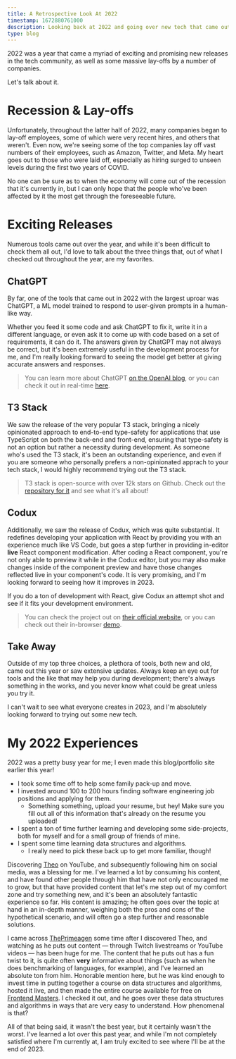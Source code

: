 ```yaml
---
title: A Retrospective Look At 2022
timestamp: 1672880761000
description: Looking back at 2022 and going over new tech that came out, my experiences over the year, and more.
type: blog
---
```


2022 was a year that came a myriad of exciting and promising new releases in the tech community, as well as some massive lay-offs by a number of companies.

Let's talk about it.

# Recession & Lay-offs

Unfortunately, throughout the latter half of 2022, many companies began to lay-off employees, some of which were very recent hires, and others that weren't. Even now, we're seeing some of the top companies lay off vast numbers of their employees, such as Amazon, Twitter, and Meta. My heart goes out to those who were laid off, especially as hiring surged to unseen levels during the first two years of COVID.

No one can be sure as to when the economy will come out of the recession that it's currently in, but I can only hope that the people who've been affected by it the most get through the foreseeable future.

# Exciting Releases

Numerous tools came out over the year, and while it's been difficult to check them all out, I'd love to talk about the three things that, out of what I checked out throughout the year, are my favorites.

## ChatGPT
By far, one of the tools that came out in 2022 with the largest uproar was ChatGPT, a ML model trained to respond to user-given prompts in a human-like way.

Whether you feed it some code and ask ChatGPT to fix it, write it in a different language, or even ask it to come up with code based on a set of requirements, it can do it. The answers given by ChatGPT may not always be correct, but it's been extremely useful in the development process for me, and I'm really looking forward to seeing the model get better at giving accurate answers and responses.

> You can learn more about ChatGPT [on the OpenAI blog](https://openai.com/blog/chatgpt/), or you can check it out in real-time [here](https://chat.openai.com/chat).

## T3 Stack
We saw the release of the very popular T3 stack, bringing a nicely opinionated approach to end-to-end type-safety for applications that use TypeScript on both the back-end and front-end, ensuring that type-safety is not an option but rather a necessity during development. As someone who's used the T3 stack, it's been an outstanding experience, and even if you are someone who personally prefers a non-opinionated apprach to your tech stack, I would highly recommend trying out the T3 stack.

> T3 stack is open-source with over 12k stars on Github. Check out the [repository for it](https://github.com/t3-oss/create-t3-app) and see what it's all about!

## Codux
Additionally, we saw the release of Codux, which was quite substantial. It redefines developing your application with React by providing you with an experience much like VS Code, but goes a step further in providing in-editor **live** React component modification. After coding a React component, you're not only able to preview it while in the Codux editor, but you may also make changes inside of the component preview and have those changes reflected live in your component's code. It is very promising, and I'm looking forward to seeing how it improves in 2023.

If you do a ton of development with React, give Codux an attempt shot and see if it fits your development environment.

> You can check the project out on [their official website](https://www.codux.com/), or you can check out their in-browser [demo](https://codux-demos.com/blueprint-css-webapp/?type=home).

## Take Away
Outside of my top three choices, a plethora of tools, both new and old, came out this year or saw extensive updates. Always keep an eye out for tools and the like that may help you during development; there's always something in the works, and you never know what could be great unless you try it.

I can't wait to see what everyone creates in 2023, and I'm absolutely looking forward to trying out some new tech.

# My 2022 Experiences

2022 was a pretty busy year for me; I even made this blog/portfolio site earlier this year!

- I took some time off to help some family pack-up and move.
- I invested around 100 to 200 hours finding software engineering job positions and applying for them.
  - Something something, upload your resume, but hey! Make sure you fill out all of this information that's already on the resume you uploaded!
- I spent a ton of time further learning and developing some side-projects, both for myself and for a small group of friends of mine.
- I spent some time learning data structures and algorithms.
  - I really need to pick these back up to get more familiar, though!

Discovering [Theo](https://twitter.com/t3dotgg) on YouTube, and subsequently following him on social media, was a blessing for me. I've learned a lot by consuming his content, and have found other people through him that have not only encouraged me to grow, but that have provided content that let's me step out of my comfort zone and try something new, and it's been an absolutely fantastic experience so far. His content is amazing; he often goes over the topic at hand in an in-depth manner, weighing both the pros and cons of the hypothetical scenario, and will often go a step further and reasonable solutions.

I came across [ThePrimeagen](https://www.twitch.tv/theprimeagen) some time after I discovered Theo, and watching as he puts out content &mdash; through Twitch livestreams or YouTube videos &mdash; has been huge for me. The content that he puts out has a fun twist to it, is quite often **very** informative about things (such as when he does benchmarking of languages, for example), and I've learned an absolute ton from him. Honorable mention here, but he was kind enough to invest time in putting together a course on data structures and algorithms, hosted it live, and then made the entire course available for free on [Frontend Masters](https://frontendmasters.com/courses/algorithms/heap/). I checked it out, and he goes over these data structures and algorithms in ways that are very easy to understand. How phenomenal is that?

All of that being said, it wasn't the best year, but it certainly wasn't the worst. I've learned a lot over this past year, and while I'm not completely satisfied where I'm currently at, I am truly excited to see where I'll be at the end of 2023.
